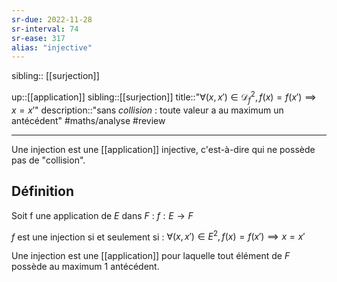 ```yaml
---
sr-due: 2022-11-28
sr-interval: 74
sr-ease: 317
alias: "injective"
---
```

sibling:: [[surjection]]


up::[[application]]
sibling::[[surjection]]
title::"$\forall(x,x') \in \mathscr{D}_{f}^{2}, f(x)=f(x') \implies x=x'$"
description::"sans _collision_ : toute valeur a au maximum un antécédent"
#maths/analyse #review 

----
Une injection est une [[application]] injective, c'est-à-dire qui ne possède pas de "collision".

## Définition
Soit f une application de $E$ dans $F$ :
$f: E \rightarrow F$

$f$ est une injection si et seulement si :
$\forall (x, x')\in E^2, f(x) = f(x') \implies x = x'$

Une injection est une [[application]] pour laquelle tout élément de $F$ possède au maximum 1 antécédent.
